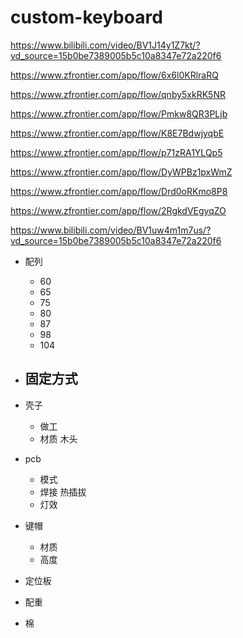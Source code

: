 # custom-keyboard


https://www.bilibili.com/video/BV1J14y1Z7kt/?vd_source=15b0be7389005b5c10a8347e72a220f6

https://www.zfrontier.com/app/flow/6x6l0KRlraRQ

https://www.zfrontier.com/app/flow/qnby5xkRK5NR

https://www.zfrontier.com/app/flow/Pmkw8QR3PLjb

https://www.zfrontier.com/app/flow/K8E7BdwjyqbE

https://www.zfrontier.com/app/flow/p71zRA1YLQp5

https://www.zfrontier.com/app/flow/DyWPBz1pxWmZ

https://www.zfrontier.com/app/flow/Drd0oRKmo8P8

https://www.zfrontier.com/app/flow/2RgkdVEgyqZO

https://www.bilibili.com/video/BV1uw4m1m7us/?vd_source=15b0be7389005b5c10a8347e72a220f6

- 配列

  - 60
  - 65
  - 75
  - 80
  - 87
  - 98
  - 104

- ## 固定方式

- 壳子

  - 做工
  - 材质 木头 

- pcb

  - 模式
  - 焊接 热插拔
  - 灯效

- 键帽

  - 材质
  - 高度

- 定位板
- 配重
- 棉
